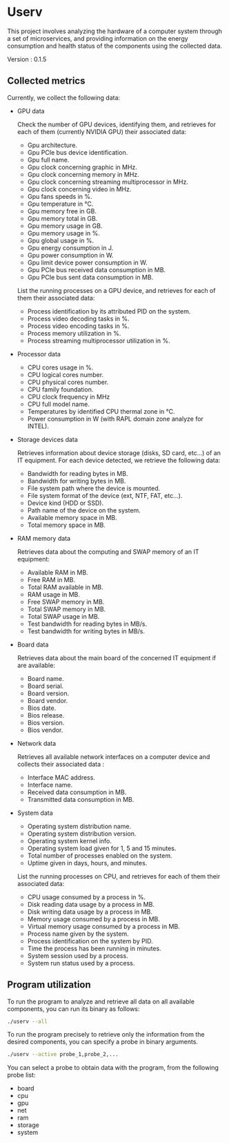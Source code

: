 # Userv

This project involves analyzing the hardware of a computer system through a set
of microservices, and providing information on the energy consumption and
health status of the components using the collected data.

Version : 0.1.5

## Collected metrics

Currently, we collect the following data:

* GPU data

  Check the number of GPU devices, identifying them, and retrieves for each of
  them (currently NVIDIA GPU) their associated data:

  * Gpu architecture.
  * Gpu PCIe bus device identification.
  * Gpu full name.
  * Gpu clock concerning graphic in MHz.
  * Gpu clock concerning memory in MHz.
  * Gpu clock concerning streaming multiprocessor in MHz.
  * Gpu clock concerning video in MHz.
  * Gpu fans speeds in %.
  * Gpu temperature in °C.
  * Gpu memory free in GB.
  * Gpu memory total in GB.
  * Gpu memory usage in GB.
  * Gpu memory usage in %.
  * Gpu global usage in %.
  * Gpu energy consumption in J.
  * Gpu power consumption in W.
  * Gpu limit device power consumption in W.
  * Gpu PCIe bus received data consumption in MB.
  * Gpu PCIe bus sent data consumption in MB.

  List the running processes on a GPU device, and retrieves for each of them
  their associated data:

  * Process identification by its attributed PID on the system.
  * Process video decoding tasks in %.
  * Process video encoding tasks in %.
  * Process memory utilization in %.
  * Process streaming multiprocessor utilization in %.

* Processor data

  * CPU cores usage in %.
  * CPU logical cores number.
  * CPU physical cores number.
  * CPU family foundation.
  * CPU clock frequency in MHz
  * CPU full model name.
  * Temperatures by identified CPU thermal zone in °C.
  * Power consumption in W (with RAPL domain zone analyze for INTEL).

* Storage devices data

  Retrieves information about device storage (disks, SD card, etc...) of an IT
  equipment. For each device detected, we retrieve the following data:

  * Bandwidth for reading bytes in MB.
  * Bandwidth for writing bytes in MB.
  * File system path where the device is mounted.
  * File system format of the device (ext, NTF, FAT, etc...).
  * Device kind (HDD or SSD).
  * Path name of the device on the system.
  * Available memory space in MB.
  * Total memory space in MB.

* RAM memory data

  Retrieves data about the computing and SWAP memory of an IT equipment:

  * Available RAM in MB.
  * Free RAM in MB.
  * Total RAM available in MB.
  * RAM usage in MB.
  * Free SWAP memory in MB.
  * Total SWAP memory in MB.
  * Total SWAP usage in MB.
  * Test bandwidth for reading bytes in MB/s.
  * Test bandwidth for writing bytes in MB/s.

* Board data

  Retrieves data about the main board of the concerned IT equipment if are
  available:

  * Board name.
  * Board serial.
  * Board version.
  * Board vendor.
  * Bios date.
  * Bios release.
  * Bios version.
  * Bios vendor.

* Network data

  Retrieves all available network interfaces on a computer device and
  collects their associated data :

  * Interface MAC address.
  * Interface name.
  * Received data consumption in MB.
  * Transmitted data consumption in MB.

* System data

  * Operating system distribution name.
  * Operating system distribution version.
  * Operating system kernel info.
  * Operating system load given for 1, 5 and 15 minutes.
  * Total number of processes enabled on the system.
  * Uptime given in days, hours, and minutes.

  List the running processes on CPU, and retrieves for each of them
  their associated data:

  * CPU usage consumed by a process in %.
  * Disk reading data usage by a process in MB.
  * Disk writing data usage by a process in MB.
  * Memory usage consumed by a process in MB.
  * Virtual memory usage consumed by a process in MB.
  * Process name given by the system.
  * Process identification on the system by PID.
  * Time the process has been running in minutes.
  * System session used by a process.
  * System run status used by a process.

## Program utilization

To run the program to analyze and retrieve all data on all available components,
you can run its binary as follows:

```bash
./userv --all
```

To run the program precisely to retrieve only the information from the desired
components, you can specify a probe in binary arguments.

```bash
./userv --active probe_1,probe_2,...
```

You can select a probe to obtain data with the program, from the following
probe list:

* board
* cpu
* gpu
* net
* ram
* storage
* system
